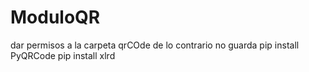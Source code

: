 # ModuloQR
dar permisos a la carpeta qrCOde de lo contrario no guarda
pip install PyQRCode
pip install xlrd
